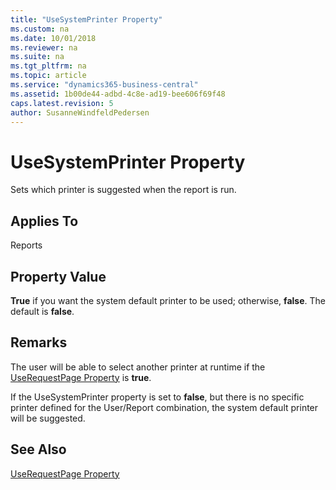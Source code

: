 ```yaml
---
title: "UseSystemPrinter Property"
ms.custom: na
ms.date: 10/01/2018
ms.reviewer: na
ms.suite: na
ms.tgt_pltfrm: na
ms.topic: article
ms.service: "dynamics365-business-central"
ms.assetid: 1b00de44-adbd-4c8e-ad19-bee606f69f48
caps.latest.revision: 5
author: SusanneWindfeldPedersen
---
```


 

# UseSystemPrinter Property
Sets which printer is suggested when the report is run.  
  
## Applies To  
 Reports  
  
## Property Value  
 **True** if you want the system default printer to be used; otherwise, **false**. The default is **false**.  
  
## Remarks  
 The user will be able to select another printer at runtime if the [UseRequestPage Property](devenv-userequestpage-property.md) is **true**.  
  
 If the UseSystemPrinter property is set to **false**, but there is no specific printer defined for the User/Report combination, the system default printer will be suggested.  
  
## See Also  
 [UseRequestPage Property](devenv-userequestpage-property.md)